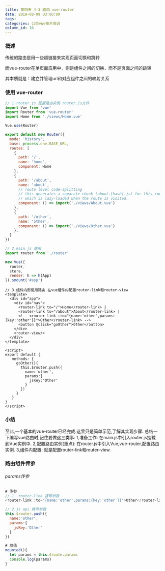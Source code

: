 ```yaml
---
title: 第四天 4-3 路由 vue-router
date: 2019-08-09 03:00:00
tags:
categories: 公司vue技术培训
column_id: 16
---
```

 

### 概述

传统的路由是用一些超链接来实现页面切换和跳转

而vue-router在单页面应用中，则是组件之间的切换，而不是页面之间的跳转

其本质就是：建立并管理url和对应组件之间的映射关系

### 使用 vue-router

```javascript
// 1.router.js 配置路由实例 router.js文件
import Vue from 'vue'
import Router from 'vue-router'
import Home from './views/Home.vue'

Vue.use(Router)

export default new Router({
  mode: 'history',
  base: process.env.BASE_URL,
  routes: [
    {
      path: '/',
      name: 'home',
      component: Home
    },
    {
      path: '/about',
      name: 'about',
      // route level code-splitting
      // this generates a separate chunk (about.[hash].js) for this route
      // which is lazy-loaded when the route is visited.
      component: () => import('./views/About.vue')
    },
    {
      path: '/other',
      name: 'other',
      component: () => import('./views/Other.vue')
    },
  ]
})

```

```javascript
// 2.main.js 使用
import router from './router'

new Vue({
  router,
  store,
  render: h => h(App)
}).$mount('#app')
```



```vue
// 3.组件内部使用路由 在vue组件内配置router-link和router-view
<template>
  <div id="app">
    <div id="nav">
      <router-link to="/">Home</router-link> |
      <router-link to="/about">About</router-link> |
      <!-- <router-link :to="{name:'other',params:{key:'other'}}">Other</router-link> -->
      <button @click="goOther">Other</button>
    </div>
    <router-view/>
  </div>
</template>

<script> 
export default {
   methods: {
     goOther(){
       this.$router.push({
         name:'other',
         params:{
           jsKey:'Other'
         }
       })
     }
   }
}
</script>
```

### 小结

至此,一个基本的vue-router已经完成.这里只是简单示范,了解其实现步骤.
总结一下编写vue路由时,记住要做这三类事:
1,准备工作: 在main.js中引入router.js挂载到Vue实例中.
2,配置路由实例(重点): 在router.js中引入Vue,vue-router,配置路由实例.
3,组件内配置: 就是配置router-link和router-view.

### 路由组件传参

###### params传参

```javascript
# 传参
// 1. router-link 携带参数
<router-link :to="{name:'other',params:{key:'other'}}">Other</router-link>

// 2.js api 携带参数
this.$router.push({
  name:'other',
  params:{
    jsKey:'Other'
  }
})

# 取值
mounted(){
  let params = this.$route.params
  console.log(params)
}
```

